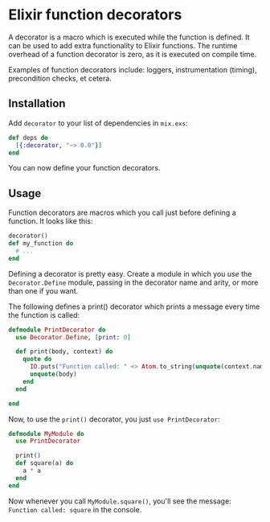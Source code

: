 # Elixir function decorators

A decorator is a macro which is executed while the function is
defined. It can be used to add extra functionality to Elixir
functions. The runtime overhead of a function decorator is zero, as it
is executed on compile time.

Examples of function decorators include: loggers, instrumentation
(timing), precondition checks, et cetera.


## Installation

Add `decorator` to your list of dependencies in `mix.exs`:

```elixir
def deps do
  [{:decorator, "~> 0.0"}]
end
```

You can now define your function decorators.

## Usage

Function decorators are macros which you call just before defining a
function. It looks like this:

```elixir
decorator()
def my_function do
  # ...
end
```

Defining a decorator is pretty easy. Create a module in which you
*use* the `Decorator.Define` module, passing in the decorator name and
arity, or more than one if you want.

The following defines a print() decorator which prints a message every time the function is called:

```elixir
defmodule PrintDecorator do
  use Decorator.Define, [print: 0]

  def print(body, context) do
    quote do
      IO.puts("Function called: " <> Atom.to_string(unquote(context.name)))
      unquote(body)
    end
  end

end
```

Now, to use the `print()` decorator, you just `use PrintDecorator`:

```elixir
defmodule MyModule do
  use PrintDecorator

  print()
  def square(a) do
    a * a
  end
end
```

Now whenever you call `MyModule.square()`, you'll see the message: `Function called: square` in the console.
